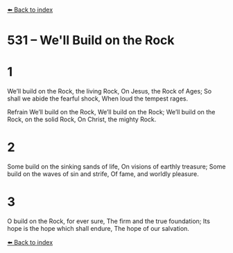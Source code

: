 [⬅️ Back to index](../README.md)

# 531 – We'll Build on the Rock


# 1
We’ll build on the Rock, the living Rock,
On Jesus, the Rock of Ages;
So shall we abide the fearful shock,
When loud the tempest rages.

Refrain
We’ll build on the Rock,
We’ll build on the Rock;
We’ll build on the Rock, on the solid Rock,
On Christ, the mighty Rock.

# 2
Some build on the sinking sands of life,
On visions of earthly treasure;
Some build on the waves of sin and strife,
Of fame, and worldly pleasure.

# 3
O build on the Rock, for ever sure,
The firm and the true foundation;
Its hope is the hope which shall endure,
The hope of our salvation.

[⬅️ Back to index](../README.md)
